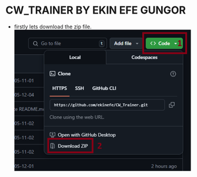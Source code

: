 # CW_TRAINER BY EKIN EFE GUNGOR

- firstly lets download the zip file.
![Morse Trainer Screenshot](Navigation_Pictures/1.png)
